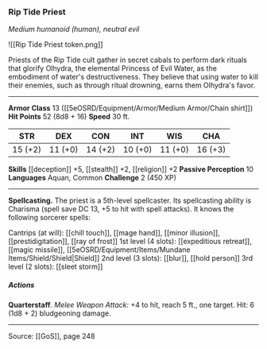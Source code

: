 ### Rip Tide Priest
_Medium humanoid (human), neutral evil_

![[Rip Tide Priest token.png]]

Priests of the Rip Tide cult gather in secret cabals to perform dark rituals that glorify Olhydra, the elemental Princess of Evil Water, as the embodiment of water's destructiveness. They believe that using water to kill their enemies, such as through ritual drowning, earns them Olhydra's favor.






---

**Armor Class** 13 ([[5eOSRD/Equipment/Armor/Medium Armor/Chain shirt]])
**Hit Points** 52 (8d8 + 16)
**Speed** 30 ft.

| STR     | DEX     | CON     | INT     | WIS     | CHA     |
|---------|---------|---------|---------|---------|---------|
| 15 (+2) | 11 (+0) | 14 (+2) | 10 (+0) | 11 (+0) | 16 (+3) |

**Skills** [[deception]] +5, [[stealth]] +2, [[religion]] +2
**Passive Perception** 10
**Languages** Aquan, Common
**Challenge** 2 (450 XP)

---

**Spellcasting.** The priest is a 5th-level spellcaster. Its spellcasting ability is Charisma (spell save DC 13, +5 to hit with spell attacks). It knows the following sorcerer spells:

Cantrips (at will): [[chill touch]], [[mage hand]], [[minor illusion]], [[prestidigitation]], [[ray of frost]]
1st level (4 slots): [[expeditious retreat]], [[magic missile]], [[5eOSRD/Equipment/Items/Mundane Items/Shield/Shield|Shield]]
2nd level (3 slots): [[blur]], [[hold person]]
3rd level (2 slots): [[sleet storm]]

##### Actions
**Quarterstaff**. _Melee Weapon Attack:_ +4 to hit, reach 5 ft., one target. Hit: 6 (1d8 + 2) bludgeoning damage.


---

Source: [[GoS]], page 248
